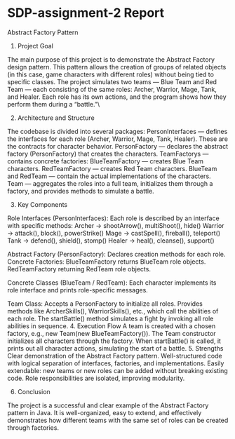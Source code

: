 # SDP-assignment-2 Report
Abstract Factory Pattern
1. Project Goal

The main purpose of this project is to demonstrate the Abstract Factory design pattern.
This pattern allows the creation of groups of related objects (in this case, game characters with different roles) without being tied to specific classes.
The project simulates two teams — Blue Team and Red Team — each consisting of the same roles: Archer, Warrior, Mage, Tank, and Healer.
Each role has its own actions, and the program shows how they perform them during a “battle.”\

2. Architecture and Structure

The codebase is divided into several packages:
PersonInterfaces — defines the interfaces for each role (Archer, Warrior, Mage, Tank, Healer). These are the contracts for character behavior.
PersonFactory — declares the abstract factory (PersonFactory) that creates the characters.
TeamFactorys — contains concrete factories:
BlueTeamFactory — creates Blue Team characters.
RedTeamFactory — creates Red Team characters.
BlueTeam and RedTeam — contain the actual implementations of the characters.
Team — aggregates the roles into a full team, initializes them through a factory, and provides methods to simulate a battle.

3. Key Components

Role Interfaces (PersonInterfaces):
Each role is described by an interface with specific methods:
Archer → shootArrow(), multiShoot(), hide()
Warrior → attack(), block(), powerStrike()
Mage → castSpell(), fireball(), teleport()
Tank → defend(), shield(), stomp()
Healer → heal(), cleanse(), support()

Abstract Factory (PersonFactory):
Declares creation methods for each role.
Concrete Factories:
BlueTeamFactory returns BlueTeam role objects.
RedTeamFactory returning RedTeam role objects.

Concrete Classes (BlueTeam / RedTeam):
Each character implements its role interface and prints role-specific messages.

Team Class:
Accepts a PersonFactory to initialize all roles.
Provides methods like ArcherSkills(), WarriorSkills(), etc., which call the abilities of each role.
The startBattle() method simulates a fight by invoking all role abilities in sequence.
4. Execution Flow
A team is created with a chosen factory, e.g., new Team(new BlueTeamFactory()).
The Team constructor initializes all characters through the factory.
When startBattle() is called, it prints out all character actions, simulating the start of a battle.
5. Strengths
Clear demonstration of the Abstract Factory pattern.
Well-structured code with logical separation of interfaces, factories, and implementations.
Easily extendable: new teams or new roles can be added without breaking existing code.
Role responsibilities are isolated, improving modularity.

6. Conclusion

The project is a successful and clear example of the Abstract Factory pattern in Java.
It is well-organized, easy to extend, and effectively demonstrates how different teams with the same set of roles can be created through factories.
